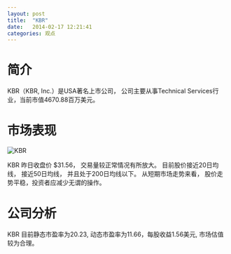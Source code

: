 ```yaml
---
layout: post
title:  "KBR"
date:   2014-02-17 12:21:41
categories: 观点
---
```


# 简介
KBR（KBR, Inc.）是USA著名上市公司，
公司主要从事Technical Services行业，当前市值4670.88百万美元。

# 市场表现

![KBR](http://finviz.com/chart.ashx?t=KBR&ty=c&ta=1&p=d&s=l)

KBR 昨日收盘价 $31.56，
交易量较正常情况有所放大。
目前股价接近20日均线，
接近50日均线，
并且处于200日均线以下。
从短期市场走势来看，
股价走势平稳，投资者应减少无谓的操作。

# 公司分析
KBR 目前静态市盈率为20.23, 动态市盈率为11.66，每股收益1.56美元,
市场估值较为合理。
